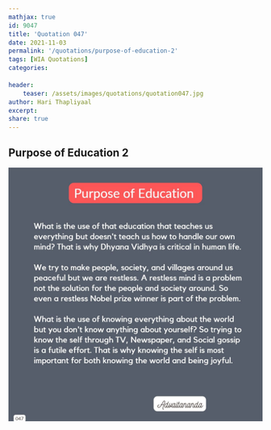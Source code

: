 ```yaml
---
mathjax: true
id: 9047
title: 'Quotation 047'
date: 2021-11-03
permalink: '/quotations/purpose-of-education-2'
tags: [WIA Quotations] 
categories: 

header:
    teaser: /assets/images/quotations/quotation047.jpg
author: Hari Thapliyaal 
excerpt:
share: true 
---
```


## Purpose of Education 2

![Purpose of Education 2](/assets/images/quotations/quotation047.jpg)
